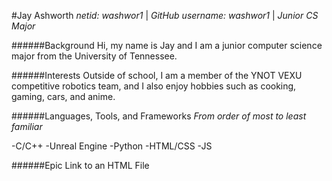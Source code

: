 #Jay Ashworth
*netid: washwor1* | *GitHub username: washwor1* | *Junior CS Major*


######Background
Hi, my name is Jay and I am a junior computer science major from the University of Tennessee. 


######Interests
Outside of school, I am a member of the YNOT VEXU competitive robotics team, and I also enjoy hobbies such as cooking, gaming, cars, and anime.

######Languages, Tools, and Frameworks
*From order of most to least familiar*

-C/C++
-Unreal Engine
-Python
-HTML/CSS
-JS

######Epic Link to an HTML File


